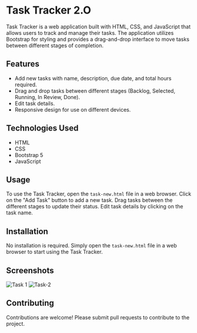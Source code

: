 
# Task Tracker 2.O

Task Tracker is a web application built with HTML, CSS, and JavaScript that allows users to track and manage their tasks. The application utilizes Bootstrap for styling and provides a drag-and-drop interface to move tasks between different stages of completion.

## Features
- Add new tasks with name, description, due date, and total hours required.
- Drag and drop tasks between different stages (Backlog, Selected, Running, In Review, Done).
- Edit task details.
- Responsive design for use on different devices.

## Technologies Used
- HTML
- CSS
- Bootstrap 5
- JavaScript

## Usage
To use the Task Tracker, open the `task-new.html` file in a web browser. Click on the "Add Task" button to add a new task. Drag tasks between the different stages to update their status. Edit task details by clicking on the task name.

## Installation
No installation is required. Simply open the `task-new.html` file in a web browser to start using the Task Tracker.

## Screenshots
![Task 1](https://github.com/Neeraj-Maini/Task-Tracker/assets/161563342/058feb72-2ea4-4f3a-99b4-4593455c8ef1)
![Task-2](https://github.com/Neeraj-Maini/Task-Tracker/assets/161563342/4d616782-8162-4dab-8f2c-d4e1836a0bee)


## Contributing
Contributions are welcome! Please submit pull requests to contribute to the project.
